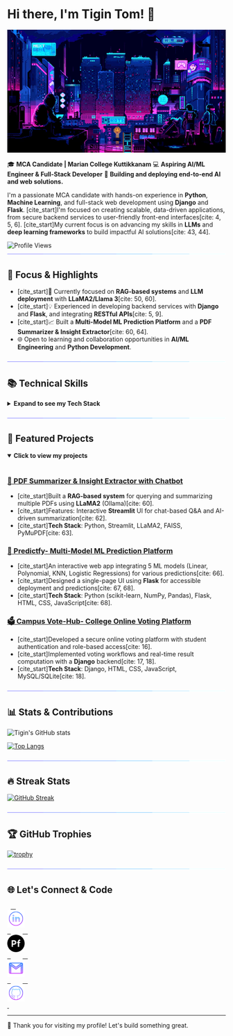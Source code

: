 # Hi there, I'm Tigin Tom! 👋

![Lofi City](assets/loficity.gif)

🎓 **MCA Candidate | Marian College Kuttikkanam**
💻 **Aspiring AI/ML Engineer & Full-Stack Developer**
🌟 **Building and deploying end-to-end AI and web solutions.**

I'm a passionate MCA candidate with hands-on experience in **Python**, **Machine Learning**, and full-stack web development using **Django** and **Flask**. [cite_start]I'm focused on creating scalable, data-driven applications, from secure backend services to user-friendly front-end interfaces[cite: 4, 5, 6]. [cite_start]My current focus is on advancing my skills in **LLMs** and **deep learning frameworks** to build impactful AI solutions[cite: 43, 44].

![Profile Views](https://komarev.com/ghpvc/?username=Tigin-T-om&label=Profile%20Views&color=blue&style=flat)
 
![Separator](assets/borderseperator.gif)

## 🎯 Focus & Highlights

- [cite_start]🧠 Currently focused on **RAG-based systems** and **LLM deployment** with **LLaMA2/Llama 3**[cite: 50, 60].
- [cite_start]💡 Experienced in developing backend services with **Django** and **Flask**, and integrating **RESTful APIs**[cite: 5, 9].
- [cite_start]📈 Built a **Multi-Model ML Prediction Platform** and a **PDF Summarizer & Insight Extractor**[cite: 60, 64].
- 🌐 Open to learning and collaboration opportunities in **AI/ML Engineering** and **Python Development**.

![Separator](assets/borderseperator.gif)

## 📚 Technical Skills

<details>
<summary><strong>Expand to see my Tech Stack</strong></summary>
<br/>

### AI/ML & Data
![Python](https://img.shields.io/badge/python-3670A0?style=for-the-badge&logo=python&logoColor=ffdd54)
![scikit-learn](https://img.shields.io/badge/scikit--learn-%23F7931E.svg?style=for-the-badge&logo=scikit-learn&logoColor=white)
![NumPy](https://img.shields.io/badge/numpy-%23013243.svg?style=for-the-badge&logo=numpy&logoColor=white)
![Pandas](https://img.shields.io/badge/pandas-%23150458.svg?style=for-for-the-badge&logo=pandas&logoColor=white)
![LLaMA2](https://img.shields.io/badge/LLaMA2-0052CC?style=for-the-badge&logo=llama&logoColor=white)
![FAISS](https://img.shields.io/badge/FAISS-000?style=for-the-badge&logo=facebook&logoColor=white)
![Streamlit](https://img.shields.io/badge/Streamlit-FF4B4B?style=for-the-badge&logo=streamlit&logoColor=white)

### Backend & Frameworks
![Django](https://img.shields.io/badge/django-%23092E20.svg?style=for-the-badge&logo=django&logoColor=white)
![Flask](https://img.shields.io/badge/flask-%23000.svg?style=for-the-badge&logo=flask&logoColor=white)
![REST API](https://img.shields.io/badge/REST_API-000?style=for-the-badge)
![Node.js](https://img.shields.io/badge/Node.js-339933?style=for-the-badge&logo=node.js&logoColor=white)

### Databases
![MySQL](https://img.shields.io/badge/mysql-4479A1.svg?style=for-the-badge&logo=mysql&logoColor=white)
![PostgreSQL](https://img.shields.io/badge/PostgreSQL-316192?style=for-the-badge&logo=postgresql&logoColor=white)
![SQLite](https://img.shields.io/badge/sqlite-%2307405e.svg?style=for-the-badge&logo=sqlite&logoColor=white)

### Frontend & Languages
![JavaScript](https://img.shields.io/badge/javascript-F7DF1E?style=for-the-badge&logo=javascript&logoColor=black)
![React](https://img.shields.io/badge/React-20232A?style=for-the-badge&logo=react&logoColor=61DAFB)
![HTML5](https://img.shields.io/badge/html5-%23E34F26.svg?style=for-the-badge&logo=html5&logoColor=white)
![CSS3](https://img.shields.io/badge/css3-%231572B6.svg?style=for-the-badge&logo=css3&logoColor=white)
![C++](https://img.shields.io/badge/c++-%2300599C.svg?style=for-the-badge&logo=c%2B%2B&logoColor=white)
![Java](https://img.shields.io/badge/java-%23ED8B00.svg?style=for-the-badge&logo=openjdk&logoColor=white)

### Tools & Platforms
![Git](https://img.shields.io/badge/git-%23F05033.svg?style=for-the-badge&logo=git&logoColor=white)
![GitHub](https://img.shields.io/badge/github-%23121011.svg?style=for-the-badge&logo=github&logoColor=white)
![VS Code](https://img.shields.io/badge/VS%20Code-007ACC?style=for-the-badge&logo=visual-studio-code&logoColor=white)
![IBM Cloud](https://img.shields.io/badge/IBM%20Cloud-1976D2?style=for-the-badge&logo=ibm&logoColor=white)

</details>

![Separator](assets/borderseperator.gif)

## 🚀 Featured Projects

<details open>
<summary><strong>Click to view my projects</strong></summary>
<br/>

### [📄 PDF Summarizer & Insight Extractor with Chatbot](https://github.com/Tigin-T-om/PDF-Summarizer-with-LLM)
- [cite_start]Built a **RAG-based system** for querying and summarizing multiple PDFs using **LLaMA2** (Ollama)[cite: 60].
- [cite_start]Features: Interactive **Streamlit** UI for chat-based Q&A and AI-driven summarization[cite: 62].
- [cite_start]**Tech Stack**: Python, Streamlit, LLaMA2, FAISS, PyMuPDF[cite: 63].

### [🧠 Predictfy- Multi-Model ML Prediction Platform](https://github.com/Tigin-T-om/Predictfy)
- [cite_start]An interactive web app integrating 5 ML models (Linear, Polynomial, KNN, Logistic Regressions) for various predictions[cite: 66].
- [cite_start]Designed a single-page UI using **Flask** for accessible deployment and predictions[cite: 67, 68].
- [cite_start]**Tech Stack**: Python (scikit-learn, NumPy, Pandas), Flask, HTML, CSS, JavaScript[cite: 68].

### [🗳️ Campus Vote-Hub- College Online Voting Platform](https://github.com/Tigin-T-om/Campus-Vote-Hub)
- [cite_start]Developed a secure online voting platform with student authentication and role-based access[cite: 16].
- [cite_start]Implemented voting workflows and real-time result computation with a **Django** backend[cite: 17, 18].
- [cite_start]**Tech Stack**: Django, HTML, CSS, JavaScript, MySQL/SQLite[cite: 18].
</details>

![Separator](assets/borderseperator.gif)

## 📊 Stats & Contributions
![Tigin's GitHub stats](https://github-readme-stats.vercel.app/api?username=Tigin-T-om&show_icons=true&theme=github_dark&hide_border=true&count_private=true&include_all_commits=true&card_width=500)

[![Top Langs](https://github-readme-stats.vercel.app/api/top-langs/?username=Tigin-T-om&layout=compact&theme=github_dark&hide_border=true&langs_count=8&card_width=500)](https://github.com/Tigin-T-om)

![Separator](assets/borderseperator.gif)

## 🔥 Streak Stats
[![GitHub Streak](https://github-streak-stats-rho.vercel.app?user=Tigin-T-om&theme=tokyonight&hide_border=true&short_numbers=true&fire=EB8013)](https://github.com/Tigin-T-om/github-streak-stats)

![Separator](assets/borderseperator.gif)

## 🏆 GitHub Trophies  
[![trophy](https://github-profile-trophy.vercel.app/?username=Tigin-T-om&theme=onedark)](https://github.com/ryo-ma/github-profile-trophy)

![Separator](assets/borderseperator.gif)

## 🌐 Let's Connect & Code
<p align="left">
  <a href="https://www.linkedin.com/in/tigintom/" target="_blank">
    <img src="assets/linkedinlogo.png" alt="LinkedIn" width="40px" style="vertical-align: middle; display: block; margin-bottom: 0;"/>
  </a>
  &nbsp;&nbsp;
  <a href="https://my-portfolio-liard-five-14.vercel.app/" target="_blank">
    <img src="assets/adobe-portfolio.svg" alt="Portfolio" width="40px" style="vertical-align: middle; display: block; margin-bottom: 0;"/>
  </a>
  &nbsp;&nbsp;
  <a href="mailto:tigintomelanji@gmail.com">
    <img src="assets/gmailogo.png" alt="Gmail" width="40px" style="vertical-align: middle; display: block; margin-bottom: 0;"/>
  </a>
  &nbsp;&nbsp;
  <a href="https://github.com/Tigin-T-om" target="_blank">
    <img src="assets/githublogo.png" alt="GitHub" width="40px" style="vertical-align: middle; display: block; margin-bottom: 0;"/>
  </a>
</p>

***

🙌 Thank you for visiting my profile! Let's build something great.
